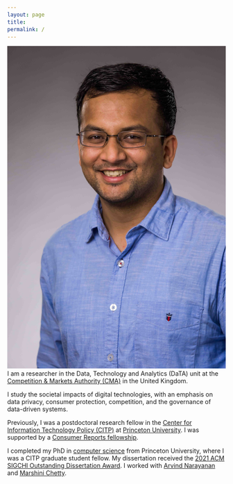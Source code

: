 ```yaml
---
layout: page
title:
permalink: /
---
```


<p><img src="/files/pic_Fotor.png" id="mug-shot" alt="mug-shot"/> I am a researcher in the Data, Technology and Analytics (DaTA) unit at the <a href="https://www.gov.uk/government/organisations/competition-and-markets-authority">Competition & Markets Authority (CMA)</a> in the United Kingdom.</p>

<p>I study the societal impacts of digital technologies, with an emphasis on data privacy, consumer protection, competition, and the governance of data-driven systems.</p>

<p>Previously, I was a postdoctoral research fellow in the <a href="http://citp.princeton.edu">Center for Information Technology Policy (CITP)</a> at <a href="http://princeton.edu">Princeton University</a>. I was supported by a <a href="https://digital-lab.consumerreports.org/fellows/">Consumer Reports fellowship</a>.</p>

<p>I completed my PhD in <a href="https://www.cs.princeton.edu/">computer science</a> from Princeton University, where I was a CITP graduate student fellow. My dissertation received the <a href="https://sigchi.org/awards/sigchi-award-recipients/2021-sigchi-awards/" target="_blank">2021 ACM SIGCHI Outstanding Dissertation Award</a>. I worked with <a href="http://randomwalker.info">Arvind Narayanan</a> and <a href="http://marshini.net">Marshini Chetty</a>.</p>
